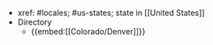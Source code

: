 - xref: #locales; #us-states; state in [[United States]]
- Directory
    - {{embed:[[Colorado/Denver]]}}
